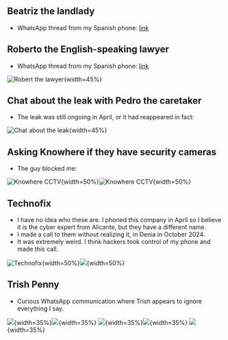 ## Beatriz the landlady

- WhatsApp thread from my Spanish phone: [link](../content/whatsapps/WhatsApp%20Chat%20with%20Beatriz%20García%20Morales.zip)

## Roberto the English-speaking lawyer

- WhatsApp thread from my Spanish phone: [link](../content/whatsapps/WhatsApp%20Chat%20with%20Robert%20Rodriguez.zip)

![Robert the lawyer](../content/whatsapps/roberto-laywer.jpg){width=45%}

## Chat about the leak with Pedro the caretaker

- The leak was still ongoing in April, or it had reappeared in fact: 

![Chat about the leak](../content/whatsapps/chat-about-the-leak-with%20pedro.jpg){width=45%}

## Asking Knowhere if they have security cameras

- The guy blocked me:

![Knowhere CCTV](../content/whatsapps/nowhere-1.jpg){width=50%}![Knowhere CCTV](../content/whatsapps/nowhere-2.jpg){width=50%}

## Technofix

- I have no idea who these are. I phoned this company in April so I believe it is the cyber expert from Alicante, but they have a different name.
- I made a call to them without realizing it, in Denia in October 2024.
- It was extremely weird. I think hackers took control of my phone and made this call.

![Technofix](../content/whatsapps/technofix-1.jpg){width=50%}![](../content/whatsapps/technofix-2.jpg){width=50%}

## Trish Penny

- Curious WhatsApp communication where Trish appears to ignore everything I say.

![](../content/whatsapps/trish-1.jpg){width=35%}![](../content/whatsapps/trish-2.jpg){width=35%}
![](../content/whatsapps/trish-3.jpg){width=35%}![](../content/whatsapps/trish-4.jpg){width=35%}
![](../content/whatsapps/trish-5.jpg){width=35%}

